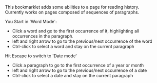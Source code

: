 This bookmarklet adds some abilities to a page for reading
history. Currently works on pages composed of sequences of paragraphs.

You Start in 'Word Mode':

* Click a word and go to the first occurrence of it, highlighting all occurrences in the paragraph.
* left and right arrow to go to the previous/next occurrence of the word
* Ctrl-click to select a word and stay on the current paragraph

Hit Escape to switch to 'Date mode'

* Click a paragraph to go to the first occurrence of a year or month
* left and right arrow to go to the previous/next occurrence of a date
* Ctrl-click to select a date and stay on the current paragraph